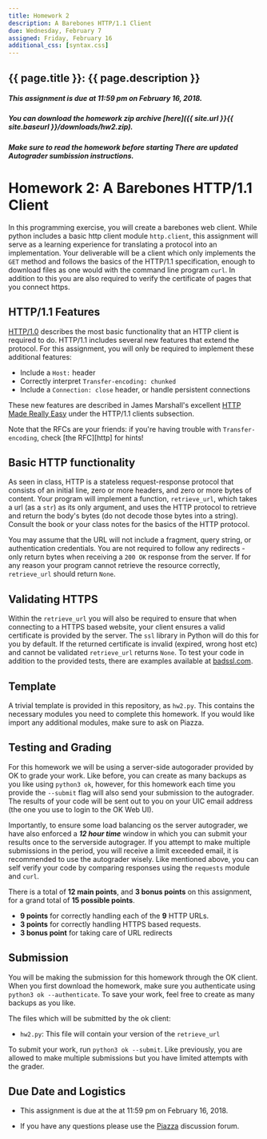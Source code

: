 ```yaml
---
title: Homework 2
description: A Barebones HTTP/1.1 Client
due: Wednesday, February 7 
assigned: Friday, February 16
additional_css: [syntax.css]
---
```


## {{ page.title }}: {{ page.description }}

##### **This assignment is due at 11:59 pm on February 16, 2018.**

##### **You can download the homework zip archive [here]({{ site.url }}{{ site.baseurl }}/downloads/hw2.zip).**

##### **Make sure to read the homework before starting There are updated Autograder sumbission instructions.**


# Homework 2: A Barebones HTTP/1.1 Client

In this programming exercise, you will create a barebones web client. While
python includes a basic http client module `http.client`, this assignment will
serve as a learning experience for translating a protocol into an
implementation. Your deliverable will be a client which only implements the
`GET` method and follows the basics of the HTTP/1.1 specification, enough to
download files as one would with the command line program `curl`. In addition to 
this you are also required to verify the certificate of pages that you connect
https.

## HTTP/1.1 Features

[HTTP/1.0](https://tools.ietf.org/search/rfc1945) describes the most basic
functionality that an HTTP client is required to do. HTTP/1.1 includes several
new features that extend the protocol. For this assignment, you will only be
required to implement these additional features:

  * Include a `Host:` header
  * Correctly interpret `Transfer-encoding: chunked`
  * Include a `Connection: close` header, or handle persistent connections

These new features are described in James Marshall's excellent [HTTP Made Really Easy](https://www.jmarshall.com/easy/http/#http1.1clients) under the HTTP/1.1
clients subsection.

Note that the RFCs are your friends: if you're having trouble with
`Transfer-encoding`, check [the RFC][http] for hints!


## Basic HTTP functionality

As seen in class, HTTP is a stateless request-response protocol that consists
of an initial line, zero or more headers, and zero or more bytes of content.
Your program will implement a function, `retrieve_url`, which takes a url (as
a `str`) as its only argument, and uses the HTTP protocol to retrieve and
return the body's bytes (do not decode those bytes into a string). Consult
the book or your class notes for the basics of the HTTP protocol.

You may assume that the URL will not include a fragment, query string, or
authentication credentials. You are not required to follow any redirects -
only return bytes when receiving a `200 OK` response from the server. If for
any reason your program cannot retrieve the resource correctly, `retrieve_url`
should return `None`.

## Validating HTTPS
Within the `retrieve_url` you will also be required to ensure that when connecting
to a HTTPS based website, your client ensures a valid certificate is provided by the server. The `ssl` library in Python will do this for you by default.
If the returned certificate is invalid (expired, wrong host etc) and cannot be validated `retrieve_url` returns `None`. To test your code in addition to the provided tests, there are examples available at [badssl.com](https://badssl.com/).

## Template
A trivial template is provided in this repository, as `hw2.py`. This contains
the necessary modules you need to complete this homework. If you would like import any additional modules, make sure to ask on Piazza. 

## Testing and Grading
For this homework we will be using a server-side autogorader provided by OK to grade your work.
Like before, you can create as many backups as you like using `python3 ok`, however, for this homework each
time you provide the `--submit` flag will also send your submission to the autograder. The results of your 
code will be sent out to you on your UIC email address (the one you use to login to the OK Web UI). 

Importantly, to ensure some load balancing os the server autograder, we have also enforced a ***12 hour time*** window in which
you can submit your results once to the serverside autograger. If you attempt to make multiple submissions in the period, you will receive 
a limit exceeded email, it is recommended to use the autograder wisely. Like mentioned above, you can self verify your code
by comparing responses using the `requests` module and `curl`.

There is a total of **12 main points**, and **3 bonus points** on this
assignment, for a grand total of **15 possible points**.

  * **9 points** for correctly handling each of the **9** HTTP URLs.
  * **3 points** for correctly handling HTTPS based requests.
  * **3 bonus point** for taking care of URL redirects 

## Submission
You will be making the submission for this homework through the OK client. When you first download 
the homework, make sure you authenticate using `python3 ok --authenticate`. To save your work, feel 
free to create as many backups as you like.

The files which will be submitted by the ok client:
* `hw2.py`: This file will contain your version of the `retrieve_url`


To submit your work, run `python3 ok --submit`. Like previously, you are allowed to make multiple submissions 
but you have limited attempts with the grader.

## Due Date and Logistics

* This assignment is due at the at 11:59 pm on February 16, 2018.

* If you have any questions please use the [Piazza](https://piazza.com/class/j9oqs0y7d01k0) discussion forum.

